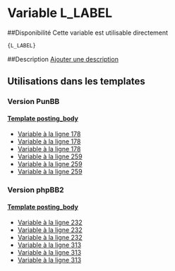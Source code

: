 # Variable L_LABEL

##Disponibilité
Cette variable est utilisable directement

```html
{L_LABEL}
```

##Description
[Ajouter une description](https://fa-tvars.appspot.com/var/L_LABEL)

## Utilisations dans les templates

### Version PunBB

#### [Template posting_body](punbb/posting_body.md#readme)
* [Variable &agrave; la ligne 178](../punbb/posting_body.tpl#L178)
* [Variable &agrave; la ligne 178](../punbb/posting_body.tpl#L178)
* [Variable &agrave; la ligne 178](../punbb/posting_body.tpl#L178)
* [Variable &agrave; la ligne 259](../punbb/posting_body.tpl#L259)
* [Variable &agrave; la ligne 259](../punbb/posting_body.tpl#L259)
* [Variable &agrave; la ligne 259](../punbb/posting_body.tpl#L259)

### Version phpBB2

#### [Template posting_body](subsilver/posting_body.md#readme)
* [Variable &agrave; la ligne 232](../subsilver/posting_body.tpl#L232)
* [Variable &agrave; la ligne 232](../subsilver/posting_body.tpl#L232)
* [Variable &agrave; la ligne 232](../subsilver/posting_body.tpl#L232)
* [Variable &agrave; la ligne 313](../subsilver/posting_body.tpl#L313)
* [Variable &agrave; la ligne 313](../subsilver/posting_body.tpl#L313)
* [Variable &agrave; la ligne 313](../subsilver/posting_body.tpl#L313)